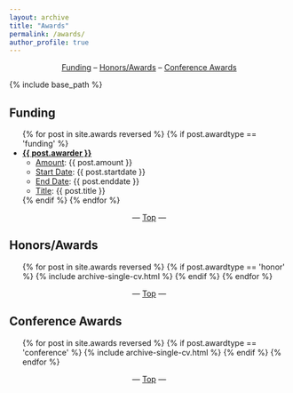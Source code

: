 ```yaml
---
layout: archive
title: "Awards"
permalink: /awards/
author_profile: true
---
```


<center><a href="#funding">Funding</a> – <a href="#honors-awards">Honors/Awards</a> – <a href="#conference-awards">Conference Awards</a></center>

{% include base_path %}

<h2 id="funding">Funding</h2>
<ul>{% for post in site.awards reversed %}
  {% if post.awardtype == 'funding' %}
    <li>
      <a href="{{ post.awardurl }}" target="_blank"><b>{{ post.awarder }}</b></a>
      <ul>
        <li><u>Amount</u>: {{ post.amount }}</li>
        <li><u>Start Date</u>: {{ post.startdate }}</li>
        <li><u>End Date</u>: {{ post.enddate }}</li>
        <li><u>Title</u>: {{ post.title }}</li>
      </ul>
    </li>
  {% endif %}
{% endfor %}</ul>

<center>— <a href="#top">Top</a> —</center>

<h2 id="honors-awards">Honors/Awards</h2>
<ul>{% for post in site.awards reversed %}
  {% if post.awardtype == 'honor' %}
    {% include archive-single-cv.html %}
  {% endif %}
{% endfor %}</ul>

<center>— <a href="#top">Top</a> —</center>

<h2 id="conference-awards">Conference Awards</h2>
<ul>{% for post in site.awards reversed %}
  {% if post.awardtype == 'conference' %}
    {% include archive-single-cv.html %}
  {% endif %}
{% endfor %}</ul>

<center>— <a href="#top">Top</a> —</center>
